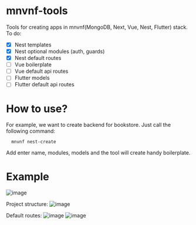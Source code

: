 # mnvnf-tools

Tools for creating apps in mnvnf(MongoDB, Next, Vue, Nest, Flutter) stack.
To do:
- [x] Nest templates
- [x] Nest optional modules (auth, guards)
- [x] Nest default routes
- [ ] Vue boilerplate
- [ ] Vue default api routes
- [ ] Flutter models
- [ ] Flutter default api routes 

# How to use?

For example, we want to create backend for bookstore. Just call the following command:
```
  mnvnf nest-create
```
Add enter name, modules, models and the tool will create handy boilerplate.

# Example

![image](https://user-images.githubusercontent.com/49445477/161798176-4adb82e0-cb24-4040-ae3c-38175270c1cf.png)

Project structure:
![image](https://user-images.githubusercontent.com/49445477/161798245-c9bdeb09-1098-4bdf-beaa-bfe87dcb5583.png)

Default routes:
![image](https://user-images.githubusercontent.com/49445477/161798378-0660ad9a-1ee3-484b-a4d7-1196f956f2b5.png)
![image](https://user-images.githubusercontent.com/49445477/161798438-6b703e4b-db49-43d7-9664-d4c096e78036.png)

